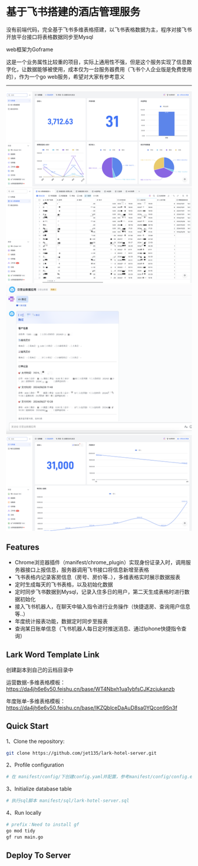# 基于飞书搭建的酒店管理服务
没有前端代码，完全基于飞书多维表格搭建，以飞书表格数据为主，程序对接飞书开放平台接口将表格数据同步至Mysql

web框架为Goframe

这是一个业务属性比较重的项目，实际上通用性不强，但是这个服务实现了信息数字化，让数据能够被使用，成本仅为一台服务器费用（飞书个人企业版是免费使用的），作为一个go web服务，希望对大家有参考意义
___
![operational_data_statistics.png](./media/operational_data_statistics.png)
![operational_data_word.png](./media/operational_data_word.png)
![chat_query_kh.png](./media/chat_query_kh.png)
![annual_statistics.png](./media/annual_statistics.png)

## Features
- Chrome浏览器插件（manifest/chrome_plugin）实现身份证录入时，调用服务器接口上报信息，服务器调用飞书接口将信息新增至表格
- 飞书表格内记录客房信息（房号、房价等..），多维表格实时展示数据报表
- 定时生成每天的飞书表格，以及初始化数据
- 定时同步飞书数据到Mysql，记录入住多日的用户，第二天生成表格时进行数据初始化
- 接入飞书机器人，在聊天中输入指令进行业务操作（快捷退房、查询用户信息等..）
- 年度统计报表功能，数据定时同步至报表
- 查询某日账单信息（飞书机器人每日定时推送消息、通过Iphone快捷指令查询）

## Lark Word Template Link
创建副本到自己的云档目录中

运营数据-多维表格模板：
https://da4jh6e6v50.feishu.cn/base/WT4Nbxh1ua1ybfsCJKzcjukanzb

年度账单-多维表格模板：
https://da4jh6e6v50.feishu.cn/base/IKZQblceDaAuD8sa0YQcon9Sn3f


## Quick Start
1、Clone the repository:
```bash
git clone https://github.com/jet135/lark-hotel-server.git
```
2、Profile configuration
```bash
# 在 manifest/config/下创建config.yaml并配置，参考manifest/config/config.example.yaml
```

3、Initialize database table
```bash
# 执行sql脚本 manifest/sql/lark-hotel-server.sql
```
4、Run locally
```bash
# prefix：Need to install gf
go mod tidy
gf run main.go
```

## Deploy To Server

